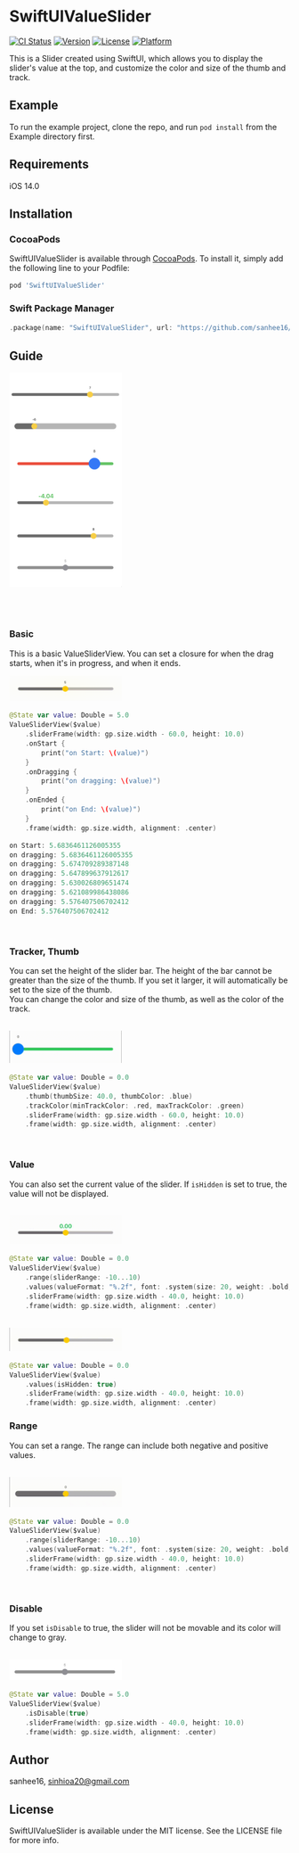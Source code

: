 # SwiftUIValueSlider

[![CI Status](https://img.shields.io/travis/sanhee16/SwiftUIValueSlider.svg?style=flat)](https://travis-ci.org/sanhee16/SwiftUIValueSlider)
[![Version](https://img.shields.io/cocoapods/v/SwiftUIValueSlider.svg?style=flat)](https://cocoapods.org/pods/SwiftUIValueSlider)
[![License](https://img.shields.io/cocoapods/l/SwiftUIValueSlider.svg?style=flat)](https://cocoapods.org/pods/SwiftUIValueSlider)
[![Platform](https://img.shields.io/cocoapods/p/SwiftUIValueSlider.svg?style=flat)](https://cocoapods.org/pods/SwiftUIValueSlider)

This is a Slider created using SwiftUI, which allows you to display the slider's value at the top, and customize the color and size of the thumb and track.

## Example

To run the example project, clone the repo, and run `pod install` from the Example directory first.

## Requirements

iOS 14.0

## Installation

### CocoaPods

SwiftUIValueSlider is available through [CocoaPods](https://cocoapods.org). To install
it, simply add the following line to your Podfile:

```ruby
pod 'SwiftUIValueSlider'
```

### Swift Package Manager

```swift
.package(name: "SwiftUIValueSlider", url: "https://github.com/sanhee16/SwiftUIValueSlider.git", from: "0.1.0")
```

## Guide

<img src='./resources/main.png' width='40%'> <br/><br/>

<br/>

### Basic

This is a basic ValueSliderView. You can set a closure for when the drag starts, when it's in progress, and when it ends.

<img src='./resources/slider_basic.gif' width='40%'>

```swift
@State var value: Double = 5.0
ValueSliderView($value)
    .sliderFrame(width: gp.size.width - 60.0, height: 10.0)
    .onStart {
        print("on Start: \(value)")
    }
    .onDragging {
        print("on dragging: \(value)")
    }
    .onEnded {
        print("on End: \(value)")
    }
    .frame(width: gp.size.width, alignment: .center)
```

```swift
on Start: 5.6836461126005355
on dragging: 5.6836461126005355
on dragging: 5.674709289387148
on dragging: 5.647899637912617
on dragging: 5.630026809651474
on dragging: 5.621089986438086
on dragging: 5.576407506702412
on End: 5.576407506702412
```

<br/>

### Tracker, Thumb

You can set the height of the slider bar. The height of the bar cannot be greater than the size of the thumb. If you set it larger, it will automatically be set to the size of the thumb.  
You can change the color and size of the thumb, as well as the color of the track.

<br/><img src='./resources/slider_color.gif' width='40%'>

```swift
@State var value: Double = 0.0
ValueSliderView($value)
    .thumb(thumbSize: 40.0, thumbColor: .blue)
    .trackColor(minTrackColor: .red, maxTrackColor: .green)
    .sliderFrame(width: gp.size.width - 60.0, height: 10.0)
    .frame(width: gp.size.width, alignment: .center)
```

<br/>

### Value

You can also set the current value of the slider. If <code>isHidden</code> is set to true, the value will not be displayed.

<br/><img src='./resources/slider_value.gif' width='40%'>

```swift
@State var value: Double = 0.0
ValueSliderView($value)
    .range(sliderRange: -10...10)
    .values(valueFormat: "%.2f", font: .system(size: 20, weight: .bold, design: .default), fontColor: .green, isHidden: false)
    .sliderFrame(width: gp.size.width - 40.0, height: 10.0)
    .frame(width: gp.size.width, alignment: .center)
```

<br/><img src='./resources/slider_non_value.gif' width='40%'>

```swift
@State var value: Double = 0.0
ValueSliderView($value)
    .values(isHidden: true)
    .sliderFrame(width: gp.size.width - 40.0, height: 10.0)
    .frame(width: gp.size.width, alignment: .center)
```

### Range

You can set a range. The range can include both negative and positive values.

<br/><img src='./resources/slider_minor.gif' width='40%'>

```swift
@State var value: Double = 0.0
ValueSliderView($value)
    .range(sliderRange: -10...10)
    .values(valueFormat: "%.2f", font: .system(size: 20, weight: .bold, design: .default), fontColor: .green, isHidden: false)
    .sliderFrame(width: gp.size.width - 40.0, height: 10.0)
    .frame(width: gp.size.width, alignment: .center)
```

<br/>

### Disable

If you set <code>isDisable</code> to true, the slider will not be movable and its color will change to gray.

<br/><img src='./resources/disable.png' width='40%'>

```swift
@State var value: Double = 5.0
ValueSliderView($value)
    .isDisable(true)
    .sliderFrame(width: gp.size.width - 40.0, height: 10.0)
    .frame(width: gp.size.width, alignment: .center)
```



## Author

sanhee16, sinhioa20@gmail.com

## License

SwiftUIValueSlider is available under the MIT license. See the LICENSE file for more info.
